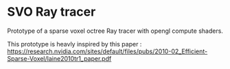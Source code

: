# SVO Ray tracer

Prototype of a sparse voxel octree Ray tracer with opengl compute shaders.

This prototype is heavly inspired by this paper : https://research.nvidia.com/sites/default/files/pubs/2010-02_Efficient-Sparse-Voxel/laine2010tr1_paper.pdf
